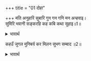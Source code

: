 +++
title = "01 दोहा"

+++
मति अनुहारि सुबारि गुन गन गनि मन अन्हवाइ।  
सुमिरि भवानी सङ्करहि कह कबि कथा सुहाइ॥1॥  

<details><summary>भावार्थ</summary>

अपनी बुद्धि के अनुसार इस सुन्दर जल के गुणों को विचार कर, उसमें अपने मन को स्नान कराकर और श्री भवानी-शङ्कर को स्मरण करके कवि (तुलसीदास) सुन्दर कथा कहता है॥1॥अब रघुपति पद पङ्करुह हियँ धरि पाइ प्रसाद।  
</details>

कहउँ जुगल मुनिबर्य कर मिलन सुभग सम्बाद ॥2॥  

<details><summary>भावार्थ</summary>

मैं अब श्री रघुनाथजी के चरण कमलों को हृदय में धारण कर और उनका प्रसाद पाकर दोनों श्रेष्ठ मुनियों के मिलन का सुन्दर संवाद वर्णन करता हूँ॥2॥  
</details>



